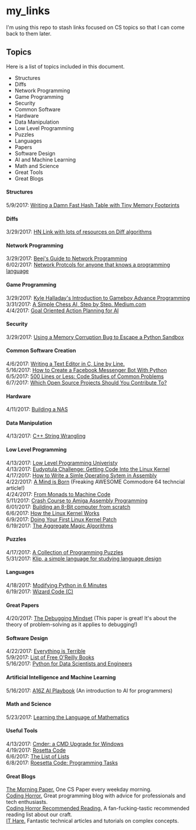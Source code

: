 # my_links
I'm using this repo to stash links focused on CS topics so that I can come back to them later.

## Topics
Here is a list of topics included in this document.
* Structures
* Diffs
* Network Programming
* Game Programming
* Security
* Common Software
* Hardware
* Data Manipulation
* Low Level Programming
* Puzzles
* Languages
* Papers
* Software Design
* AI and Machine Learning
* Math and Science
* Great Tools
* Great Blogs

#### Structures
5/9/2017: [Writing a Damn Fast Hash Table with Tiny Memory Footprints](http://www.idryman.org/blog/2017/05/03/writing-a-damn-fast-hash-table-with-tiny-memory-footprints/)  

#### Diffs
3/29/2017: [HN Link with lots of resources on Diff algorithms](https://news.ycombinator.com/item?id=13983085)

#### Network Programming
3/29/2017: [Beej's Guide to Network Programming](http://beej.us/guide/bgnet/)  
6/02/2017: [Network Protcols for anyone that knows a programming language](https://www.destroyallsoftware.com/compendium/network-protocols/97d3ba4c24d21147)  

#### Game Programming
3/29/2017: [Kyle Halladay's Introduction to Gameboy Advance Programming](http://kylehalladay.com/blog/tutorial/2017/03/28/GBA-By-Example-1.html)  
3/31/2017: [A Simple Chess AI, Step by Step. Medium.com](https://medium.com/@lhartikk/simple-chess-ai-step-by-step-1d55a9266977)  
4/4/2017: [Goal Oriented Action Planning for AI](https://gamedevelopment.tutsplus.com/tutorials/goal-oriented-action-planning-for-a-smarter-ai--cms-20793)  

#### Security
3/29/2017: [Using a Memory Corruption Bug to Escape a Python Sandbox](https://medium.com/@gabecpike/python-sandbox-escape-via-a-memory-corruption-bug-19dde4d5fea5)

#### Common Software Creation
4/6/2017: [Writing a Text Editor in C, Line by Line.](http://viewsourcecode.org/snaptoken/kilo/)  
5/16/2017: [How to Create a Facebook Messenger Bot With Python](http://blog.apcelent.com/create-a-facebook-messenger-bot-with-python-flask.html)  
6/5/2017: [500 Lines or Less: Code Studies of Common Problems](https://github.com/aosabook/500lines)  
6/7/2017: [Which Open Source Projects Should You Contribute To?](https://www.koszek.com/blog/2017/05/31/which-open-source-projects-should-you-contribute-to/)  

#### Hardware
4/11/2017: [Building a NAS](http://jro.io/nas/)  

#### Data Manipulation
4/13/2017: [C++ String Wrangling](http://www.partow.net/programming/strtk/index.html#tutorial)  

#### Low Level Programming
4/13/2017: [Low Level Programming Univeristy](https://github.com/gurugio/lowlevelprogramming-university)  
4/13/2017: [Eudyptula Challenge: Getting Code Into the Linux Kernel](http://eudyptula-challenge.org/)  
4/17/2017: [How to Write a Simle Operating Sytem in Assembly](http://mikeos.sourceforge.net/write-your-own-os.html)  
4/22/2017: [A Mind is Born](https://linusakesson.net/scene/a-mind-is-born/) (Freaking AWESOME Commodore 64 techncial article!)  
4/24/2017: [From Monads to Machine Code](http://www.stephendiehl.com/posts/monads_machine_code.html)  
5/11/2017: [Crash Course to Amiga Assembly Programming](https://www.reaktor.com/blog/crash-course-to-amiga-assembly-programming/)  
6/01/2017: [Building an 8-Bit computer from scratch](https://eater.net/)  
6/6/2017: [How the Linux Kernel Works](https://0xax.gitbooks.io/linux-insides/content/)  
6/9/2017: [Doing Your First Linux Kernel Patch](https://kernelnewbies.org/FirstKernelPatch)  
6/19/2017: [The Aggregate Magic Algorithms](http://aggregate.org/MAGIC/)  

#### Puzzles
4/17/2017: [A Collection of Programming Puzzles](https://link.aqweeb.com/2pplo3w)  
5/31/2017: [Klip, a simple language for studying language design](https://github.com/datcodingguy/klip)  

#### Languages
4/18/2017: [Modifying Python in 6 Minutes](https://hackernoon.com/modifying-the-python-language-in-7-minutes-b94b0a99ce14)  
6/19/2017: [Wizard Code (C)](http://vendu.twodots.nl/wizardcode.html)  

#### Great Papers
4/20/2017: [The Debugging Mindset](http://queue.acm.org/detail.cfm?id=3068754) (This paper is great! It's about the theory of problem-solving as it applies to debugging!)  

#### Software Design
4/22/2017: [Everything is Terrible](http://ferd.ca/tout-est-terrible.html)  
5/9/2017: [List of Free O'Reilly Books](http://www.oreilly.com/free/reports.html)  
5/16/2017: [Python for Data Scientists and Engineers](http://pythonforengineers.com/python-for-scientists-and-engineers/)  

#### Artificial Intelligence and Machine Learning
5/16/2017: [A16Z AI Playbook](http://aiplaybook.a16z.com/) (An introduction to AI for programmers)  

#### Math and Science
5/23/2017: [Learning the Language of Mathematics](https://wac.colostate.edu/llad/v4n1/jamison.pdf)  

#### Useful Tools
4/13/2017: [Cmder: a CMD Upgrade for Windows](http://cmder.net/)  
4/19/2017: [Rosetta Code](http://rosettacode.org/wiki/Rosetta_Code)  
6/6/2017: [The List of Lists](https://github.com/jnv/lists)  
6/8/2017: [Roesetta Code: Programming Tasks](http://rosettacode.org/wiki/Category:Programming_Tasks)  

#### Great Blogs
[The Morning Paper.](https://blog.acolyer.org/) One CS Paper every weekday morning.  
[Coding Horror.](https://blog.codinghorror.com/) Great programming blog with advice for professionals and tech enthusiasts.  
[Coding Horror Recommended Reading.](https://blog.codinghorror.com/recommended-reading-for-developers/) A fan-fucking-tastic recommended reading list about our craft.  
[IT Hare.](http://ithare.com/) Fantastic technical articles and tutorials on complex concepts.  
